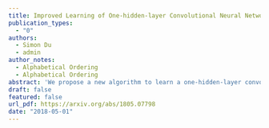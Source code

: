 ```yaml
---
title: Improved Learning of One-hidden-layer Convolutional Neural Networks with Overlaps
publication_types:
  - "0"
authors:
  - Simon Du
  - admin
author_notes:
  - Alphabetical Ordering
  - Alphabetical Ordering
abstract: 'We propose a new algorithm to learn a one-hidden-layer convolutional neural network where both the convolutional weights and the outputs weights are parameters to be learned. Our algorithm works for a general class of (potentially overlapping) patches, including commonly used structures for computer vision tasks. Our algorithm draws ideas from (1) isotonic regression for learning neural networks and (2) landscape analysis of non-convex matrix factorization problems. We believe these findings may inspire further development in designing provable algorithms for learning neural networks and other complex models.'
draft: false
featured: false
url_pdf: https://arxiv.org/abs/1805.07798
date: "2018-05-01"
---
```

